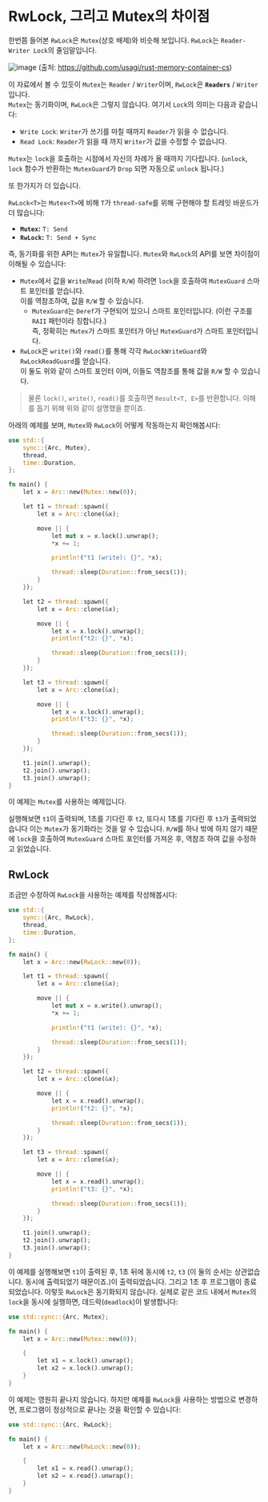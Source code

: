 # RwLock, 그리고 Mutex의 차이점

한번쯤 들어본 `RwLock`은 `Mutex`(상호 배제)와 비슷해 보입니다.
`RwLock`는 `Reader-Writer Lock`의 줄임말입니다.

![image](https://media.githubusercontent.com/media/usagi/rust-memory-container-cs/master/1920x1080/rust-memory-container-cs-1920x1080-light-back-low-contrast.png)
(출처: https://github.com/usagi/rust-memory-container-cs)

이 자료에서 볼 수 있듯이 `Mutex`는 `Reader` / `Writer`이며, `RwLock`은 **`Readers`** / `Writer` 입니다.  
`Mutex`는 동기화이며, `RwLock`은 그렇지 않습니다. 여기서 `Lock`의 의미는 다음과 같습니다:

-   `Write Lock`: `Writer`가 쓰기를 마칠 때까지 `Reader`가 읽을 수 없습니다.
-   `Read Lock`: `Reader`가 읽을 때 까지 `Writer`가 값을 수정할 수 없습니다.

`Mutex`는 `lock`을 호출하는 시점에서 자신의 차례가 올 때까지 기다립니다.
(`unlock`, `lock` 함수가 반환하는 `MutexGuard`가 `Drop` 되면 자동으로 `unlock` 됩니다.)

또 한가지가 더 있습니다.

`RwLock<T>`는 `Mutex<T>`에 비해 `T`가 `thread-safe`를 위해 구현해야 할 트레잇 바운드가 더 많습니다:

-   **`Mutex`:** `T: Send`
-   **`RwLock`:** `T: Send + Sync`

즉, 동기화를 위한 API는 `Mutex`가 유일합니다.
`Mutex`와 `RwLock`의 API를 보면 차이점이 이해될 수 있습니다:

-   `Mutex`에서 값을 `Write`/`Read` (이하 `R/W`) 하려면 `lock`을 호출하여 `MutexGuard` 스마트 포인터를 얻습니다.  
    이를 역참조하여, 값을 `R/W` 할 수 있습니다.
    -   `MutexGuard`는 `Deref`가 구현되어 있으니 스마트 포인터입니다. (이런 구조를 `RAII` 패턴이라 칭합니다.)  
        즉, 정확히는 `Mutex`가 스마트 포인터가 아닌 `MutexGuard`가 스마트 포인터입니다.
-   `RwLock`은 `write()`와 `read()`를 통해 각각 `RwLockWriteGuard`와 `RwLockReadGuard`를 얻습니다.  
    이 둘도 위와 같이 스마트 포인터 이며, 이들도 역참조를 통해 값을 `R/W` 할 수 있습니다.

> 물론 `lock()`, `write()`, `read()`를 호출하면 `Result<T, E>`를 반환합니다. 이해를 돕기 위해 위와 같이 설명했을 뿐이죠.

아래의 예제를 보며, `Mutex`와 `RwLock`이 어떻게 작동하는지 확인해봅시다:

```rust
use std::{
    sync::{Arc, Mutex},
    thread,
    time::Duration,
};

fn main() {
    let x = Arc::new(Mutex::new(0));

    let t1 = thread::spawn({
        let x = Arc::clone(&x);

        move || {
            let mut x = x.lock().unwrap();
            *x += 1;

            println!("t1 (write): {}", *x);

            thread::sleep(Duration::from_secs(1));
        }
    });

    let t2 = thread::spawn({
        let x = Arc::clone(&x);

        move || {
            let x = x.lock().unwrap();
            println!("t2: {}", *x);

            thread::sleep(Duration::from_secs(1));
        }
    });

    let t3 = thread::spawn({
        let x = Arc::clone(&x);

        move || {
            let x = x.lock().unwrap();
            println!("t3: {}", *x);

            thread::sleep(Duration::from_secs(1));
        }
    });

    t1.join().unwrap();
    t2.join().unwrap();
    t3.join().unwrap();
}
```

이 예제는 `Mutex`를 사용하는 예제입니다.

실행해보면 `t1`이 출력되며, 1초를 기다린 후 `t2`, 또다시 1초를 기다린 후 `t3`가 출력되었습니다
이는 `Mutex`가 동기화라는 것을 알 수 있습니다. `R/W`를 하나 밖에 하지 않기 때문에 `lock`을 호출하여 `MutexGuard` 스마트 포인터를 가져온 후, 역참조 하여 값을 수정하고 읽었습니다.

## RwLock

조금만 수정하여 `RwLock`을 사용하는 예제를 작성해봅시다:

```rust
use std::{
    sync::{Arc, RwLock},
    thread,
    time::Duration,
};

fn main() {
    let x = Arc::new(RwLock::new(0));

    let t1 = thread::spawn({
        let x = Arc::clone(&x);

        move || {
            let mut x = x.write().unwrap();
            *x += 1;

            println!("t1 (write): {}", *x);

            thread::sleep(Duration::from_secs(1));
        }
    });

    let t2 = thread::spawn({
        let x = Arc::clone(&x);

        move || {
            let x = x.read().unwrap();
            println!("t2: {}", *x);

            thread::sleep(Duration::from_secs(1));
        }
    });

    let t3 = thread::spawn({
        let x = Arc::clone(&x);

        move || {
            let x = x.read().unwrap();
            println!("t3: {}", *x);

            thread::sleep(Duration::from_secs(1));
        }
    });

    t1.join().unwrap();
    t2.join().unwrap();
    t3.join().unwrap();
}
```

이 예제를 실행해보면 `t1`이 출력된 후, 1초 뒤에 동시에 `t2`, `t3` (이 둘의 순서는 상관없습니다. 동시에 출력되었기 때문이죠.)이 출력되었습니다.
그리고 1초 후 프로그램이 종료되었습니다. 이렇듯 `RwLock`은 동기화되지 않습니다.
실제로 같은 코드 내에서 `Mutex`의 `lock`을 동시에 실행하면, 데드락(`deadlock`)이 발생합니다:

```rust
use std::sync::{Arc, Mutex};

fn main() {
    let x = Arc::new(Mutex::new(0));

    {
        let x1 = x.lock().unwrap();
        let x2 = x.lock().unwrap();
    }
}
```

이 예제는 영원히 끝나지 않습니다.
하지만 예제를 `RwLock`을 사용하는 방법으로 변경하면, 프로그램이 정상적으로 끝나는 것을 확인할 수 있습니다:

```rust
use std::sync::{Arc, RwLock};

fn main() {
    let x = Arc::new(RwLock::new(0));

    {
        let x1 = x.read().unwrap();
        let x2 = x.read().unwrap();
    }
}
```
